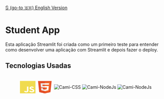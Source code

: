[🔃 (go-to 🇧🇷) English Version](https://github.com/camimq/student_app/blob/main/README.md)

# Student App

Esta aplicação Streamlit foi criada como um primeiro teste para entender como desenvolver uma aplicação com Streamlit e depois fazer o deploy.

## Tecnologias Usadas

<div align="center" style="display: inline_block"><br>
  <img align="center" alt="Cami-Js" height="40" width="50" src="https://raw.githubusercontent.com/devicons/devicon/master/icons/javascript/javascript-plain.svg">
  <img align="center" alt="Cami-HTML" height="40" width="50" src="https://raw.githubusercontent.com/devicons/devicon/master/icons/html5/html5-original.svg">
  <img align="center" alt="Cami-CSS" height="40" width="50" src="https://cdn.jsdelivr.net/gh/devicons/devicon/icons/pandas/pandas-original.svg">
  <img align="center" alt="Cami-NodeJs" height="40" width="50" src="https://streamlit.io/images/brand/streamlit-logo-primary-colormark-lighttext.png">
  <img align="center" alt="Cami-NodeJs" height="40" width="50" src="https://cdn.jsdelivr.net/gh/devicons/devicon/icons/python/python-original-wordmark.svg">
</div>

</br>

